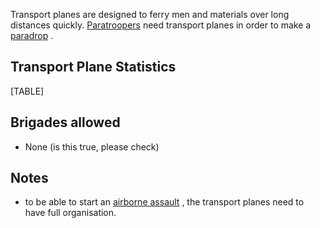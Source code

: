 Transport planes are designed to ferry men and materials over long
distances quickly.
[Paratroopers](/wiki/Paratroop_Division "Paratroop Division") need
transport planes in order to make a
[paradrop](/wiki/index.php?title=Airborne_assault&action=edit&redlink=1 "Airborne assault (page does not exist)")
.

##  Transport Plane Statistics 

[TABLE]

##  Brigades allowed 

-   None (is this true, please check)

##  Notes 

-   to be able to start an [airborne
    assault](/wiki/index.php?title=Airborne_assault&action=edit&redlink=1 "Airborne assault (page does not exist)")
    , the transport planes need to have full organisation.
